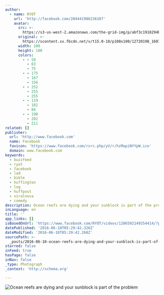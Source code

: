 ```yaml
---
author:
  - name: RYOT
    url: 'http://facebook.com/204441986236107'
    avatar:
      src: >-
        https://s3-us-west-2.amazonaws.com/the-grid-img/p/abf3c1918294bb59c83d52ec1ae06fa890fc5833.jpg
      original: >-
        https://scontent.xx.fbcdn.net/v/t15.0-10/p100x100/12720198_1607718972872371_1670979725_n.jpg?oh=131e94a0a455690027ce49ef30f414d7&oe=57C92E51
      width: 100
      height: 100
      colors:
        - - 59
          - 63
          - 75
        - - 175
          - 167
          - 156
        - - 252
          - 255
          - 255
        - - 119
          - 102
          - 84
        - - 198
          - 202
          - 211
related: []
publisher:
  url: 'http://www.facebook.com'
  name: Facebook
  favicon: 'https://www.facebook.com/rsrc.php/yV/r/hzMapiNYYpW.ico'
  domain: www.facebook.com
keywords:
  - buzzfeed
  - ryot
  - facebook
  - lad
  - bible
  - huffington
  - log
  - huffpost
  - viralnova
  - comedy
description: Ocean reefs are dying and your sunblock is part of the problem
inLanguage: en
title: ''
app_links: []
isBasedOnUrl: 'https://www.facebook.com/RYOT/videos/1206592149354414/?pnref=story'
datePublished: '2016-06-10T05:29:42.326Z'
dateModified: '2016-06-10T05:29:42.268Z'
sourcePath: >-
  _posts/2016-06-10-ocean-reefs-are-dying-and-your-sunblock-is-part-of-the-probl.md
starred: false
inFeed: true
hasPage: false
inNav: false
_type: Photograph
_context: 'http://schema.org'

---
```

![Ocean reefs are dying and your sunblock is part of the problem](https://scontent.xx.fbcdn.net/v/t15.0-10/p128x128/12106684_1206606899352939_1028947140_n.jpg?oh=625640699a144946f17ea9f5814ada3f&oe=57D07D99)